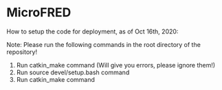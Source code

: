 # MicroFRED

How to setup the code for deployment, as of Oct 16th, 2020:

Note: Please run the following commands in the root directory of the repository!

1. Run catkin_make command (Will give you errors, please ignore them!)
2. Run source devel/setup.bash command
3. Run catkin_make command

